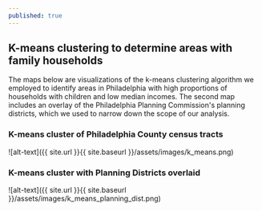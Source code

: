 ```yaml
---
published: true
---
```

## K-means clustering to determine areas with family households

The maps below are visualizations of the k-means clustering algorithm we employed to identify areas in Philadelphia with high proportions of households with children and low median incomes. The second map includes an overlay of the Philadelphia Planning Commission's planning districts, which we used to narrow down the scope of our analysis.

### K-means cluster of Philadelphia County census tracts 
![alt-text]({{ site.url }}{{ site.baseurl }}/assets/images/k_means.png)

### K-means cluster with Planning Districts overlaid
![alt-text]({{ site.url }}{{ site.baseurl }}/assets/images/k_means_planning_dist.png)
